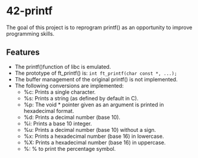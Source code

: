 # 42-printf
The goal of this project is to reprogram printf() as an opportunity to improve programming skills.

## Features
- The printf()function of libc is emulated.
- The prototype of ft_printf() is:
      `int ft_printf(char const *, ...);`
- The buffer management of the original printf() is not implemented.
- The following conversions are implemented:
     - %c:  Prints a single character.
     - %s:  Prints a string (as defined by default in C).
     - %p:  The void * pointer given as an argument is printed in hexadecimal format.
     - %d:  Prints a decimal number (base 10).
     - %i:  Prints a base 10 integer.
     - %u:  Prints a decimal number (base 10) without a sign.
     - %x:  Prints a hexadecimal number (base 16) in lowercase.
     - %X:  Prints a hexadecimal number (base 16) in uppercase.
     - %:   % to print the percentage symbol.
